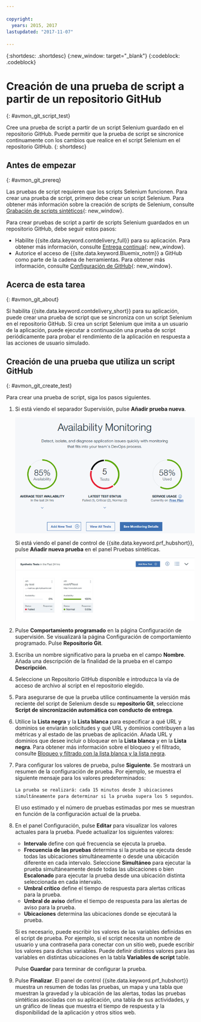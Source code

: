 ```yaml
---

copyright:
  years: 2015, 2017
lastupdated: "2017-11-07"

---
```


{:shortdesc: .shortdesc}
{:new_window: target="_blank"}
{:codeblock: .codeblock}

# Creación de una prueba de script a partir de un repositorio GitHub
{: #avmon_git_script_test}

Cree una prueba de script a partir de un script Selenium guardado en el repositorio GitHub. Puede permitir que la prueba de script se sincronice continuamente con los cambios que realice en el script Selenium en el repositorio
GitHub.
{: shortdesc}

## Antes de empezar
{: #avmon_git_prereq}

Las pruebas de script requieren que los scripts Selenium funcionen. Para crear una prueba de script, primero debe crear
un script Selenium. Para obtener más información sobre la creación de scripts de Selenium, consulte [Grabación de scripts sintéticos](http://www.ibm.com/support/knowledgecenter/SSMKFH/com.ibm.apmaas.doc/install/admin_syn_record_script.htm "(Se abre en un nuevo separador o ventana)"){: new_window}.

Para crear pruebas de script a partir de scripts Selenium guardados en un repositorio GitHub, debe seguir estos pasos:

-   Habilite {{site.data.keyword.contdelivery_full}} para su aplicación. Para obtener más información, consulte [Entrega continua](../ContinuousDelivery/index.html "(Se abre en un nuevo separador o ventana)"){: new_window}.
-   Autorice el acceso de {{site.data.keyword.Bluemix_notm}} a GitHub como parte de la cadena de herramientas. Para obtener más información, consulte [Configuración de GitHub](../ContinuousDelivery/toolchains_integrations.html#github "(Se abre en un nuevo separador o ventana)"){: new_window}.

## Acerca de esta tarea
{: #avmon_git_about}

Si habilita {{site.data.keyword.contdelivery_short}} para su aplicación, puede crear una prueba de script que se sincroniza con un script Selenium en el repositorio GitHub. Si crea un script Selenium que imita a un usuario de la aplicación, puede ejecutar a continuación una prueba de script periódicamente para probar el rendimiento de la aplicación en respuesta a las acciones de usuario simulado.

## Creación de una prueba que utiliza un script GitHub
{: #avmon_git_create_test}

Para crear una prueba de script, siga los pasos siguientes.

1.  Si está viendo el separador Supervisión, pulse **Añadir prueba nueva**.

    ![El separador Supervisión para su aplicación Cloud Foundry.](images/avmon_tab.png)

    Si está viendo el panel de control de {{site.data.keyword.prf_hubshort}}, pulse **Añadir nueva prueba** en el panel Pruebas sintéticas.

    ![El botón Añadir nueva prueba en el panel Pruebas sintéticas.](images/syn_tests_pane.jpg)

2.  Pulse **Comportamiento programado** en la página Configuración de supervisión. Se visualizará la página Configuración de comportamiento programado. Pulse **Repositorio Git**.
3.  Escriba un nombre significativo para la prueba en el campo **Nombre**. Añada una descripción de la finalidad de la prueba en el campo **Descripción**.
4.  Seleccione un Repositorio GitHub disponible e introduzca la vía de acceso de archivo al script en el repositorio elegido.
5.  Para asegurarse de que la prueba utilice continuamente la versión más reciente del script de Selenium desde su **repositorio Git**, seleccione **Script de sincronización automática con conducto de entrega**.
6.  Utilice la **Lista negra** y la **Lista blanca** para especificar a qué URL y dominios se enviarán solicitudes y qué URL y dominios contribuyen a las métricas y al estado de las pruebas de aplicación. Añada URL y dominios que desee incluir o bloquear en la **Lista blanca** y en la **Lista negra**. Para obtener más información sobre el bloqueo y el filtrado, consulte [Bloqueo y filtrado con la lista blanca y la lista negra](avmon_whitelist_blacklist.html#avmon_whitelist_blacklist "Use la lista blanca y la lista negra para determinar a qué recursos se enviarán solicitudes y qué recursos contribuyen a las métricas y al estado de las pruebas de la aplicación. Las listas blancas y las listas negras sólo están disponibles para la página web y para las pruebas de comportamiento programado.").
7.  Para configurar los valores de prueba, pulse **Siguiente**. Se mostrará un resumen de la configuración de prueba. Por ejemplo, se muestra el siguiente mensaje para los valores predeterminados:

    ``La prueba se realizará: cada 15 minutos desde 3 ubicaciones simultáneamente para determinar si la prueba supera los 5 segundos``.

    El uso estimado y el número de pruebas estimadas por mes se muestran en función de la configuración actual de la prueba.

8.  En el panel Configuración, pulse **Editar** para visualizar los valores actuales para la prueba. Puede actualizar los siguientes valores:
    - **Intervalo** define con qué frecuencia se ejecuta la prueba.
    - **Frecuencia de las pruebas** determina si la prueba se ejecuta desde todas las ubicaciones simultáneamente o desde una ubicación diferente en cada intervalo. Seleccione **Simultáneo** para ejecutar la prueba simultáneamente desde todas las ubicaciones o bien **Escalonado** para ejecutar la prueba desde una ubicación distinta seleccionada en cada intervalo.
    - **Umbral crítico** define el tiempo de respuesta para alertas críticas para la prueba.
    - **Umbral de aviso** define el tiempo de respuesta para las alertas de aviso para la prueba.
    - **Ubicaciones** determina las ubicaciones donde se ejecutará la prueba.

    Si es necesario, puede escribir los valores de las variables definidas en el script de prueba. Por ejemplo, si el script necesita un nombre de usuario y una contraseña para conectar con un sitio web, puede escribir los valores para dichas variables. Puede definir distintos valores para las variables en distintas ubicaciones en la tabla **Variables de script** table.

    Pulse **Guardar** para terminar de configurar la prueba.

9.  Pulse **Finalizar**. El panel de control {{site.data.keyword.prf_hubshort}} muestra un resumen de todas las pruebas, un mapa y una tabla que muestran la gravedad y la ubicación de las alertas, todas las pruebas sintéticas asociadas con su aplicación, una tabla de sus actividades, y un gráfico de líneas que muestra el tiempo de respuesta y la disponibilidad de la aplicación y otros sitios web.
